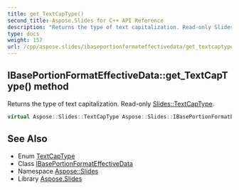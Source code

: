 ```yaml
---
title: get_TextCapType()
second_title: Aspose.Slides for C++ API Reference
description: "Returns the type of text capitalization. Read-only Slides::TextCapType."
type: docs
weight: 157
url: /cpp/aspose.slides/ibaseportionformateffectivedata/get_textcaptype/
---
```

## IBasePortionFormatEffectiveData::get_TextCapType() method


Returns the type of text capitalization. Read-only [Slides::TextCapType](../../textcaptype/).

```cpp
virtual Aspose::Slides::TextCapType Aspose::Slides::IBasePortionFormatEffectiveData::get_TextCapType()=0
```

## See Also

* Enum [TextCapType](../textcaptype/)
* Class [IBasePortionFormatEffectiveData](./)
* Namespace [Aspose::Slides](../)
* Library [Aspose.Slides](../../)